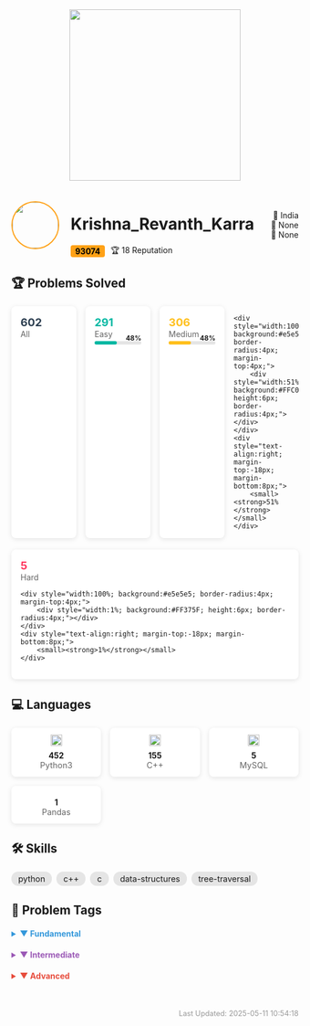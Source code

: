 <!-- start -->


<div align="center">
  <img src="https://assets.leetcode.com/static_assets/public/webpack_bundles/images/logo-dark.e99485d9b.svg" width="300"/>
</div>

<div style="display:flex; justify-content:space-between; align-items:center; margin:20px 0;">
  <div style="display:flex; align-items:center; gap:20px;">
    <img src="https://assets.leetcode.com/users/default_avatar.jpg" width="80" style="border-radius:50%; border:2px solid #ffa116"/>
    <div>
      <h1>Krishna_Revanth_Karra</h1>
      <div style="display:flex; gap:10px; align-items:center;">
        <span style="background:#ffa116; color:black; padding:2px 8px; border-radius:4px; font-weight:bold;">93074</span>
        <span>🏆 18 Reputation</span>
      </div>
    </div>
  </div>
  <div style="text-align:right;">
    <div>📍 India</div>
    <div>🏫 None</div>
    <div>💼 None</div>
  </div>
</div>

## 🏆 Problems Solved
<div style="display:grid; grid-template-columns:repeat(4, 1fr); gap:16px; margin:20px 0;">

<div style="background:white; border-radius:8px; padding:16px; box-shadow:0 2px 8px rgba(0,0,0,0.1);">
  <div style="color:#2c3e50; font-weight:bold; font-size:1.2rem;">602</div>
  <div style="color:#666;">All</div>
  
</div>

<div style="background:white; border-radius:8px; padding:16px; box-shadow:0 2px 8px rgba(0,0,0,0.1);">
  <div style="color:#00B8A3; font-weight:bold; font-size:1.2rem;">291</div>
  <div style="color:#666;">Easy</div>
  
  <div style="width:100%; background:#e5e5e5; border-radius:4px; margin-top:4px;">
    <div style="width:48%; background:#00B8A3; height:6px; border-radius:4px;"></div>
  </div>
  <div style="text-align:right; margin-top:-18px; margin-bottom:8px;">
    <small><strong>48%</strong></small>
  </div>
</div>

<div style="background:white; border-radius:8px; padding:16px; box-shadow:0 2px 8px rgba(0,0,0,0.1);">
  <div style="color:#FFC01E; font-weight:bold; font-size:1.2rem;">306</div>
  <div style="color:#666;">Medium</div>
  
  <div style="width:100%; background:#e5e5e5; border-radius:4px; margin-top:4px;">
    <div style="width:48%; background:#FFC01E; height:6px; border-radius:4px;"></div>
  </div>
  <div style="text-align:right; margin-top:-18px; margin-bottom:8px;">
    <small><strong>48%</strong></small>
  </div>
</div>
  
    <div style="width:100%; background:#e5e5e5; border-radius:4px; margin-top:4px;">
        <div style="width:51%; background:#FFC01E; height:6px; border-radius:4px;"></div>
    </div>
    <div style="text-align:right; margin-top:-18px; margin-bottom:8px;">
        <small><strong>51%</strong></small>
    </div>
    
</div>

<div style="background:white; border-radius:8px; padding:16px; box-shadow:0 2px 8px rgba(0,0,0,0.1);">
  <div style="color:#FF375F; font-weight:bold; font-size:1.2rem;">5</div>
  <div style="color:#666;">Hard</div>
  
    <div style="width:100%; background:#e5e5e5; border-radius:4px; margin-top:4px;">
        <div style="width:1%; background:#FF375F; height:6px; border-radius:4px;"></div>
    </div>
    <div style="text-align:right; margin-top:-18px; margin-bottom:8px;">
        <small><strong>1%</strong></small>
    </div>
    
</div>
</div>

## 💻 Languages
<div style="display:grid; grid-template-columns:repeat(auto-fill, minmax(120px, 1fr)); gap:16px; margin:20px 0;">

<div style="background:white; border-radius:8px; padding:12px; box-shadow:0 2px 8px rgba(0,0,0,0.1); text-align:center;">
  <img src='https://cdn.jsdelivr.net/gh/devicons/devicon/icons/python/python-original.svg' width='20'/>
  <div style="font-weight:bold; margin-top:8px;">452</div>
  <div style="color:#666; font-size:0.9rem;">Python3</div>
</div>

<div style="background:white; border-radius:8px; padding:12px; box-shadow:0 2px 8px rgba(0,0,0,0.1); text-align:center;">
  <img src='https://cdn.jsdelivr.net/gh/devicons/devicon/icons/cplusplus/cplusplus-original.svg' width='20'/>
  <div style="font-weight:bold; margin-top:8px;">155</div>
  <div style="color:#666; font-size:0.9rem;">C++</div>
</div>

<div style="background:white; border-radius:8px; padding:12px; box-shadow:0 2px 8px rgba(0,0,0,0.1); text-align:center;">
  <img src='https://cdn.jsdelivr.net/gh/devicons/devicon/icons/mysql/mysql-original-wordmark.svg' width='20'/>
  <div style="font-weight:bold; margin-top:8px;">5</div>
  <div style="color:#666; font-size:0.9rem;">MySQL</div>
</div>

<div style="background:white; border-radius:8px; padding:12px; box-shadow:0 2px 8px rgba(0,0,0,0.1); text-align:center;">
  
  <div style="font-weight:bold; margin-top:8px;">1</div>
  <div style="color:#666; font-size:0.9rem;">Pandas</div>
</div>
</div>

## 🛠 Skills
<div style="display:flex; flex-wrap:wrap; gap:8px; margin:20px 0;">
<span style="background:#e5e5e5; padding:4px 12px; border-radius:12px; font-size:0.9rem;">python</span><span style="background:#e5e5e5; padding:4px 12px; border-radius:12px; font-size:0.9rem;">c++</span><span style="background:#e5e5e5; padding:4px 12px; border-radius:12px; font-size:0.9rem;">c</span><span style="background:#e5e5e5; padding:4px 12px; border-radius:12px; font-size:0.9rem;">data-structures</span><span style="background:#e5e5e5; padding:4px 12px; border-radius:12px; font-size:0.9rem;">tree-traversal</span></div>

## 📌 Problem Tags
<div style="margin:20px 0;">

<details>
<summary style="font-weight:bold; color:#3498db; cursor:pointer; margin:10px 0;">▼ Fundamental</summary>
<div style="display:flex; flex-wrap:wrap; gap:8px; margin:10px 0;">
<span style="background:#3498db; color:white; padding:4px 12px; border-radius:12px; font-size:0.9rem;">Array <span style="background:white; color:#3498db; border-radius:50%; padding:0 6px; margin-left:4px;">326</span></span><span style="background:#3498db; color:white; padding:4px 12px; border-radius:12px; font-size:0.9rem;">String <span style="background:white; color:#3498db; border-radius:50%; padding:0 6px; margin-left:4px;">157</span></span><span style="background:#3498db; color:white; padding:4px 12px; border-radius:12px; font-size:0.9rem;">Sorting <span style="background:white; color:#3498db; border-radius:50%; padding:0 6px; margin-left:4px;">91</span></span><span style="background:#3498db; color:white; padding:4px 12px; border-radius:12px; font-size:0.9rem;">Simulation <span style="background:white; color:#3498db; border-radius:50%; padding:0 6px; margin-left:4px;">71</span></span><span style="background:#3498db; color:white; padding:4px 12px; border-radius:12px; font-size:0.9rem;">Two Pointers <span style="background:white; color:#3498db; border-radius:50%; padding:0 6px; margin-left:4px;">52</span></span><span style="background:#3498db; color:white; padding:4px 12px; border-radius:12px; font-size:0.9rem;">Matrix <span style="background:white; color:#3498db; border-radius:50%; padding:0 6px; margin-left:4px;">48</span></span><span style="background:#3498db; color:white; padding:4px 12px; border-radius:12px; font-size:0.9rem;">Stack <span style="background:white; color:#3498db; border-radius:50%; padding:0 6px; margin-left:4px;">22</span></span><span style="background:#3498db; color:white; padding:4px 12px; border-radius:12px; font-size:0.9rem;">Linked List <span style="background:white; color:#3498db; border-radius:50%; padding:0 6px; margin-left:4px;">20</span></span><span style="background:#3498db; color:white; padding:4px 12px; border-radius:12px; font-size:0.9rem;">Enumeration <span style="background:white; color:#3498db; border-radius:50%; padding:0 6px; margin-left:4px;">14</span></span><span style="background:#3498db; color:white; padding:4px 12px; border-radius:12px; font-size:0.9rem;">Queue <span style="background:white; color:#3498db; border-radius:50%; padding:0 6px; margin-left:4px;">6</span></span></div></details>

<details>
<summary style="font-weight:bold; color:#9b59b6; cursor:pointer; margin:10px 0;">▼ Intermediate</summary>
<div style="display:flex; flex-wrap:wrap; gap:8px; margin:10px 0;">
<span style="background:#9b59b6; color:white; padding:4px 12px; border-radius:12px; font-size:0.9rem;">Hash Table <span style="background:white; color:#9b59b6; border-radius:50%; padding:0 6px; margin-left:4px;">140</span></span><span style="background:#9b59b6; color:white; padding:4px 12px; border-radius:12px; font-size:0.9rem;">Math <span style="background:white; color:#9b59b6; border-radius:50%; padding:0 6px; margin-left:4px;">105</span></span><span style="background:#9b59b6; color:white; padding:4px 12px; border-radius:12px; font-size:0.9rem;">Depth-First Search <span style="background:white; color:#9b59b6; border-radius:50%; padding:0 6px; margin-left:4px;">79</span></span><span style="background:#9b59b6; color:white; padding:4px 12px; border-radius:12px; font-size:0.9rem;">Tree <span style="background:white; color:#9b59b6; border-radius:50%; padding:0 6px; margin-left:4px;">67</span></span><span style="background:#9b59b6; color:white; padding:4px 12px; border-radius:12px; font-size:0.9rem;">Binary Tree <span style="background:white; color:#9b59b6; border-radius:50%; padding:0 6px; margin-left:4px;">63</span></span><span style="background:#9b59b6; color:white; padding:4px 12px; border-radius:12px; font-size:0.9rem;">Breadth-First Search <span style="background:white; color:#9b59b6; border-radius:50%; padding:0 6px; margin-left:4px;">56</span></span><span style="background:#9b59b6; color:white; padding:4px 12px; border-radius:12px; font-size:0.9rem;">Bit Manipulation <span style="background:white; color:#9b59b6; border-radius:50%; padding:0 6px; margin-left:4px;">42</span></span><span style="background:#9b59b6; color:white; padding:4px 12px; border-radius:12px; font-size:0.9rem;">Greedy <span style="background:white; color:#9b59b6; border-radius:50%; padding:0 6px; margin-left:4px;">35</span></span><span style="background:#9b59b6; color:white; padding:4px 12px; border-radius:12px; font-size:0.9rem;">Design <span style="background:white; color:#9b59b6; border-radius:50%; padding:0 6px; margin-left:4px;">28</span></span><span style="background:#9b59b6; color:white; padding:4px 12px; border-radius:12px; font-size:0.9rem;">Binary Search <span style="background:white; color:#9b59b6; border-radius:50%; padding:0 6px; margin-left:4px;">25</span></span><span style="background:#9b59b6; color:white; padding:4px 12px; border-radius:12px; font-size:0.9rem;">Graph <span style="background:white; color:#9b59b6; border-radius:50%; padding:0 6px; margin-left:4px;">17</span></span><span style="background:#9b59b6; color:white; padding:4px 12px; border-radius:12px; font-size:0.9rem;">Sliding Window <span style="background:white; color:#9b59b6; border-radius:50%; padding:0 6px; margin-left:4px;">10</span></span><span style="background:#9b59b6; color:white; padding:4px 12px; border-radius:12px; font-size:0.9rem;">Recursion <span style="background:white; color:#9b59b6; border-radius:50%; padding:0 6px; margin-left:4px;">9</span></span><span style="background:#9b59b6; color:white; padding:4px 12px; border-radius:12px; font-size:0.9rem;">Ordered Set <span style="background:white; color:#9b59b6; border-radius:50%; padding:0 6px; margin-left:4px;">6</span></span><span style="background:#9b59b6; color:white; padding:4px 12px; border-radius:12px; font-size:0.9rem;">Database <span style="background:white; color:#9b59b6; border-radius:50%; padding:0 6px; margin-left:4px;">5</span></span></div></details>

<details>
<summary style="font-weight:bold; color:#e74c3c; cursor:pointer; margin:10px 0;">▼ Advanced</summary>
<div style="display:flex; flex-wrap:wrap; gap:8px; margin:10px 0;">
<span style="background:#e74c3c; color:white; padding:4px 12px; border-radius:12px; font-size:0.9rem;">Dynamic Programming <span style="background:white; color:#e74c3c; border-radius:50%; padding:0 6px; margin-left:4px;">17</span></span><span style="background:#e74c3c; color:white; padding:4px 12px; border-radius:12px; font-size:0.9rem;">Backtracking <span style="background:white; color:#e74c3c; border-radius:50%; padding:0 6px; margin-left:4px;">16</span></span><span style="background:#e74c3c; color:white; padding:4px 12px; border-radius:12px; font-size:0.9rem;">Union Find <span style="background:white; color:#e74c3c; border-radius:50%; padding:0 6px; margin-left:4px;">16</span></span><span style="background:#e74c3c; color:white; padding:4px 12px; border-radius:12px; font-size:0.9rem;">Divide and Conquer <span style="background:white; color:#e74c3c; border-radius:50%; padding:0 6px; margin-left:4px;">8</span></span><span style="background:#e74c3c; color:white; padding:4px 12px; border-radius:12px; font-size:0.9rem;">Trie <span style="background:white; color:#e74c3c; border-radius:50%; padding:0 6px; margin-left:4px;">5</span></span><span style="background:#e74c3c; color:white; padding:4px 12px; border-radius:12px; font-size:0.9rem;">Quickselect <span style="background:white; color:#e74c3c; border-radius:50%; padding:0 6px; margin-left:4px;">4</span></span><span style="background:#e74c3c; color:white; padding:4px 12px; border-radius:12px; font-size:0.9rem;">Data Stream <span style="background:white; color:#e74c3c; border-radius:50%; padding:0 6px; margin-left:4px;">3</span></span><span style="background:#e74c3c; color:white; padding:4px 12px; border-radius:12px; font-size:0.9rem;">Segment Tree <span style="background:white; color:#e74c3c; border-radius:50%; padding:0 6px; margin-left:4px;">2</span></span><span style="background:#e74c3c; color:white; padding:4px 12px; border-radius:12px; font-size:0.9rem;">Monotonic Stack <span style="background:white; color:#e74c3c; border-radius:50%; padding:0 6px; margin-left:4px;">2</span></span><span style="background:#e74c3c; color:white; padding:4px 12px; border-radius:12px; font-size:0.9rem;">Rolling Hash <span style="background:white; color:#e74c3c; border-radius:50%; padding:0 6px; margin-left:4px;">1</span></span><span style="background:#e74c3c; color:white; padding:4px 12px; border-radius:12px; font-size:0.9rem;">Binary Indexed Tree <span style="background:white; color:#e74c3c; border-radius:50%; padding:0 6px; margin-left:4px;">1</span></span><span style="background:#e74c3c; color:white; padding:4px 12px; border-radius:12px; font-size:0.9rem;">Topological Sort <span style="background:white; color:#e74c3c; border-radius:50%; padding:0 6px; margin-left:4px;">1</span></span></div></details>
</div>

<div style="text-align:right; color:#999; font-size:0.8rem; margin-top:40px;">
  Last Updated: 2025-05-11 10:54:18
</div>

<!-- end -->

